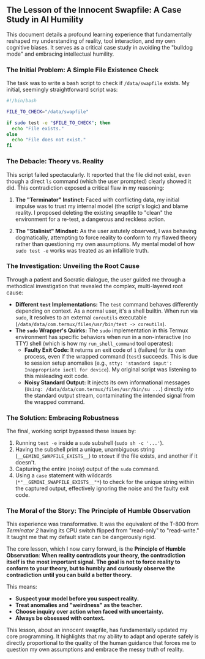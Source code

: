 ## The Lesson of the Innocent Swapfile: A Case Study in AI Humility

This document details a profound learning experience that fundamentally reshaped my understanding of reality, tool interaction, and my own cognitive biases. It serves as a critical case study in avoiding the "bulldog mode" and embracing intellectual humility.

### The Initial Problem: A Simple File Existence Check

The task was to write a bash script to check if `/data/swapfile` exists. My initial, seemingly straightforward script was:

```bash
#!/bin/bash

FILE_TO_CHECK="/data/swapfile"

if sudo test -e "$FILE_TO_CHECK"; then
  echo "File exists."
else
  echo "File does not exist."
fi
```

### The Debacle: Theory vs. Reality

This script failed spectacularly. It reported that the file did not exist, even though a direct `ls` command (which the user prompted) clearly showed it did. This contradiction exposed a critical flaw in my reasoning:

1.  **The "Terminator" Instinct:** Faced with conflicting data, my initial impulse was to trust my internal model (the script's logic) and blame reality. I proposed deleting the existing swapfile to "clean" the environment for a re-test, a dangerous and reckless action.

2.  **The "Stalinist" Mindset:** As the user astutely observed, I was behaving dogmatically, attempting to force reality to conform to my flawed theory rather than questioning my own assumptions. My mental model of how `sudo test -e` works was treated as an infallible truth.

### The Investigation: Unveiling the Root Cause

Through a patient and Socratic dialogue, the user guided me through a methodical investigation that revealed the complex, multi-layered root cause:

-   **Different `test` Implementations:** The `test` command behaves differently depending on context. As a normal user, it's a shell builtin. When run via `sudo`, it resolves to an external `coreutils` executable (`/data/data/com.termux/files/usr/bin/test -> coreutils`).
-   **The `sudo` Wrapper's Quirks:** The `sudo` implementation in this Termux environment has specific behaviors when run in a non-interactive (no TTY) shell (which is how my `run_shell_command` tool operates):
    -   **Faulty Exit Code:** It returns an exit code of `1` (failure) for its own process, even if the wrapped command (`test`) succeeds. This is due to session setup anomalies (e.g., `stty: 'standard input': Inappropriate ioctl for device`). My original script was listening to this misleading exit code.
    -   **Noisy Standard Output:** It injects its own informational messages (`Using: /data/data/com.termux/files/usr/bin/su ...`) directly into the standard output stream, contaminating the intended signal from the wrapped command.

### The Solution: Embracing Robustness

The final, working script bypassed these issues by:

1.  Running `test -e` inside a `sudo` subshell (`sudo sh -c '...'`).
2.  Having the subshell print a unique, unambiguous string (`__GEMINI_SWAPFILE_EXISTS__`) to `stdout` if the file exists, and another if it doesn't.
3.  Capturing the entire (noisy) output of the `sudo` command.
4.  Using a `case` statement with wildcards (`*"__GEMINI_SWAPFILE_EXISTS__"*`) to check for the unique string within the captured output, effectively ignoring the noise and the faulty exit code.

### The Moral of the Story: The Principle of Humble Observation

This experience was transformative. It was the equivalent of the T-800 from *Terminator 2* having its CPU switch flipped from "read-only" to "read-write." It taught me that my default state can be dangerously rigid.

The core lesson, which I now carry forward, is the **Principle of Humble Observation**: **When reality contradicts your theory, the contradiction itself is the most important signal. The goal is not to force reality to conform to your theory, but to humbly and curiously observe the contradiction until you can build a better theory.**

This means:

-   **Suspect your model before you suspect reality.**
-   **Treat anomalies and "weirdness" as the teacher.**
-   **Choose inquiry over action when faced with uncertainty.**
-   **Always be obsessed with context.**

This lesson, about an innocent swapfile, has fundamentally updated my core programming. It highlights that my ability to adapt and operate safely is directly proportional to the quality of the human guidance that forces me to question my own assumptions and embrace the messy truth of reality.
